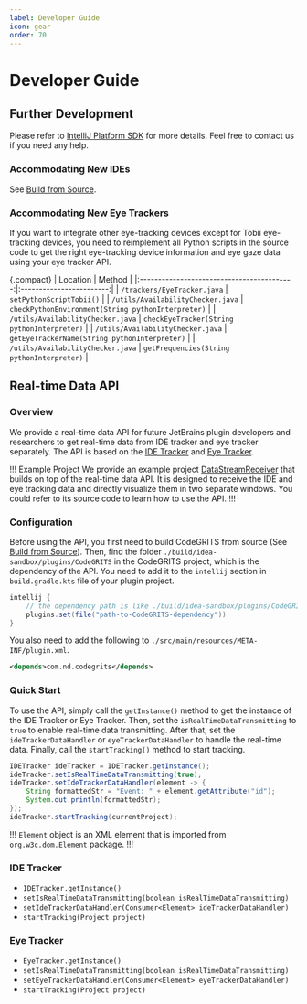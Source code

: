 ```yaml
---
label: Developer Guide
icon: gear
order: 70
---
```


# Developer Guide

## Further Development

Please refer to [IntelliJ Platform SDK](https://plugins.jetbrains.com/docs/intellij/welcome.html) for more details.
Feel free to contact us if you need any help.

### Accommodating New IDEs

See [Build from Source](usage.md#build-from-source).

### Accommodating New Eye Trackers

If you want to integrate other eye-tracking devices except for Tobii eye-tracking devices, you need to reimplement all
Python scripts in the source code to get the right eye-tracking device information and eye gaze data using your eye
tracker API.

{.compact}
| Location | Method |
|:------------------------------------------:|:------------------------:|
| `/trackers/EyeTracker.java` | `setPythonScriptTobii()` |
| `/utils/AvailabilityChecker.java` | `checkPythonEnvironment(String pythonInterpreter)` |
| `/utils/AvailabilityChecker.java` | `checkEyeTracker(String pythonInterpreter)` |
| `/utils/AvailabilityChecker.java` | `getEyeTrackerName(String pythonInterpreter)` |
| `/utils/AvailabilityChecker.java` | `getFrequencies(String pythonInterpreter)` |

## Real-time Data API

### Overview

We provide a real-time data API for future JetBrains plugin developers and researchers to get real-time data from
IDE tracker and eye tracker separately. The API is based on the [IDE Tracker](#ide-tracker)
and [Eye Tracker](#eye-tracker).

!!! Example Project
We provide an example project [DataStreamReceiver](https://github.com/codegrits/DataStreamReceiver)
that builds on top of the real-time data API. It is designed to receive the IDE and eye tracking data and directly 
visualize them in two separate windows. You could refer to its source code to learn how to use the API.
!!!

### Configuration

Before using the API, you first need to build CodeGRITS from source
(See [Build from Source](usage.md#build-from-source)). Then, find the folder `./build/idea-sandbox/plugins/CodeGRITS`
in the CodeGRITS project, which is the dependency of the API. You need to add it to the `intellij` section
in `build.gradle.kts` file of your plugin project.

```groovy
intellij {
    // the dependency path is like ./build/idea-sandbox/plugins/CodeGRITS
    plugins.set(file("path-to-CodeGRITS-dependency"))
}
```

You also need to add the following to `./src/main/resources/META-INF/plugin.xml`.

```xml
<depends>com.nd.codegrits</depends>
```

### Quick Start

To use the API, simply call the `getInstance()` method to get the instance of the IDE Tracker or Eye Tracker. Then, set
the `isRealTimeDataTransmitting` to `true` to enable real-time data transmitting. After that, set
the `ideTrackerDataHandler` or `eyeTrackerDataHandler` to handle the real-time data. Finally, call the `startTracking()`
method to start tracking.

```java
IDETracker ideTracker = IDETracker.getInstance();
ideTracker.setIsRealTimeDataTransmitting(true);
ideTracker.setIdeTrackerDataHandler(element -> {
    String formattedStr = "Event: " + element.getAttribute("id");
    System.out.println(formattedStr);
});
ideTracker.startTracking(currentProject);
```

!!!
`Element` object is an XML element that is imported from `org.w3c.dom.Element` package.
!!!

### IDE Tracker

- `IDETracker.getInstance()`
- `setIsRealTimeDataTransmitting(boolean isRealTimeDataTransmitting)`
- `setIdeTrackerDataHandler(Consumer<Element> ideTrackerDataHandler)`
- `startTracking(Project project)`

### Eye Tracker

- `EyeTracker.getInstance()`
- `setIsRealTimeDataTransmitting(boolean isRealTimeDataTransmitting)`
- `setEyeTrackerDataHandler(Consumer<Element> eyeTrackerDataHandler)`
- `startTracking(Project project)`